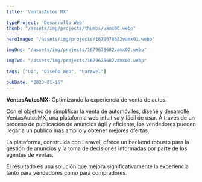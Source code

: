 ```yaml
---
title: 'VentasAutos MX'

typeProject: 'Desarrollo Web'
thumb: "/assets/img/projects/thumbs/vamx00.webp"

heroImage: "/assets/img/projects/1679678682vamx01.webp"

imgOne: "/assets/img/projects/1679678682vamx02.webp"

imgTwo: "/assets/img/projects/1679678682vamx03.webp"

tags: ["UI", "Diseño Web", "Laravel"]

pubDate: "2023-01-16"
---
```


**VentasAutosMX:** Optimizando la experiencia de venta de autos. 

  Con el objetivo de simplificar la venta de automóviles, diseñé y desarrollé VentasAutosMX, una plataforma web intuitiva y fácil de usar. A través de un proceso de publicación de anuncios ágil y eficiente, los vendedores pueden llegar a un público más amplio y obtener mejores ofertas. 

  La plataforma, construida con Laravel, ofrece un backend robusto para la gestión de anuncios y la toma de decisiones informadas por parte de los agentes de ventas.

  El resultado es una solución que mejora significativamente la experiencia tanto para vendedores como para compradores.
